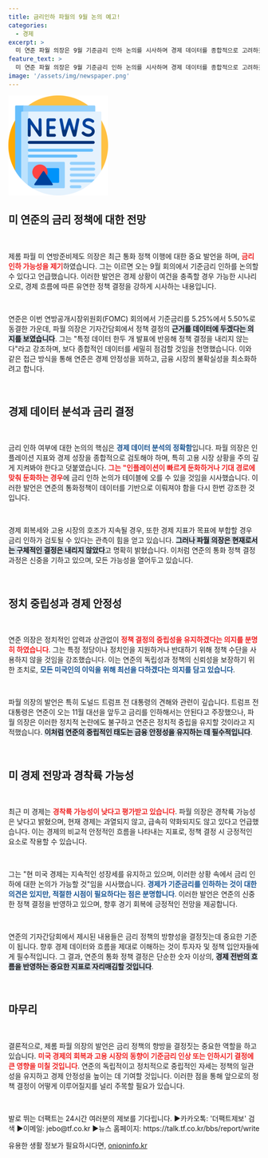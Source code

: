 ```yaml
---
title: 금리인하 파월의 9월 논의 예고!
categories:
  - 경제
excerpt: >
  미 연준 파월 의장은 9월 기준금리 인하 논의를 시사하며 경제 데이터를 종합적으로 고려하겠다고 밝혔습니다. 정치적 중립성에 대한 확고한 입장을 다지며, 미국 경제가 현재 안정세를 보이고 있다고 강조했습니다.
feature_text: >
  미 연준 파월 의장은 9월 기준금리 인하 논의를 시사하며 경제 데이터를 종합적으로 고려하겠다고 밝혔습니다. 정치적 중립성에 대한 확고한 입장을 다지며, 미국 경제가 현재 안정세를 보이고 있다고 강조했습니다.
image: '/assets/img/newspaper.png'
---
```


<p><img src="/assets/img/newspaper.png" alt="kimp 속보" /></p>

<h2 data-ke-size="size26">미 연준의 금리 정책에 대한 전망</h2>

<p data-ke-size="size16">&nbsp;</p>

<p>제롬 파월 미 연방준비제도 의장은 최근 통화 정책 이행에 대한 중요 발언을 하며, <b><span style="color: #ee2323;">금리 인하 가능성을 제기</span></b>하였습니다. 그는 이르면 오는 9월 회의에서 기준금리 인하를 논의할 수 있다고 언급했습니다. 이러한 발언은 경제 상황이 여건을 충족할 경우 가능한 시나리오로, 경제 흐름에 따른 유연한 정책 결정을 강하게 시사하는 내용입니다. </p>

<p data-ke-size="size16">&nbsp;</p>

<p>연준은 이번 연방공개시장위원회(FOMC) 회의에서 기준금리를 5.25%에서 5.50%로 동결한 가운데, 파월 의장은 기자간담회에서 정책 결정의 <b><span style="background-color: #21538527;">근거를 데이터에 두겠다는 의지를 보였습니다</span></b>. 그는 "특정 데이터 한두 개 발표에 반응해 정책 결정을 내리지 않는다"라고 강조하며, 보다 종합적인 데이터를 세밀히 점검할 것임을 천명했습니다. 이와 같은 접근 방식을 통해 연준은 경제 안정성을 꾀하고, 금융 시장의 불확실성을 최소화하려고 합니다. </p>

<p data-ke-size="size16">&nbsp;</p>

<h2 data-ke-size="size26">경제 데이터 분석과 금리 결정</h2>

<p data-ke-size="size16">&nbsp;</p>

<p>금리 인하 여부에 대한 논의의 핵심은 <b><span style="color: #1a5490;">경제 데이터 분석의 정확함</span></b>입니다. 파월 의장은 인플레이션 지표와 경제 성장을 종합적으로 검토해야 하며, 특히 고용 시장 상황을 주의 깊게 지켜봐야 한다고 덧붙였습니다. <b><span style="color: #ee2323;">그는 "인플레이션이 빠르게 둔화하거나 기대 경로에 맞춰 둔화하는 경우</span></b>에 금리 인하 논의가 테이블에 오를 수 있을 것임을 시사했습니다. 이러한 발언은 연준의 통화정책이 데이터를 기반으로 이뤄져야 함을 다시 한번 강조한 것입니다. </p>

<p data-ke-size="size16">&nbsp;</p>

<p>경제 회복세와 고용 시장의 호조가 지속될 경우, 또한 경제 지표가 목표에 부합할 경우 금리 인하가 검토될 수 있다는 관측이 힘을 얻고 있습니다. <b><span style="background-color: #21538527;">그러나 파월 의장은 현재로서는 구체적인 결정은 내리지 않았다</span></b>고 명확히 밝혔습니다. 이처럼 연준의 통화 정책 결정 과정은 신중을 기하고 있으며, 모든 가능성을 열어두고 있습니다.</p>

<p data-ke-size="size16">&nbsp;</p>

<h2 data-ke-size="size26">정치 중립성과 경제 안정성</h2>

<p data-ke-size="size16">&nbsp;</p>

<p>연준 의장은 정치적인 압력과 상관없이 <b><span style="color: #ee2323;">정책 결정의 중립성을 유지하겠다는 의지를 분명히 하였습니다</span></b>. 그는 특정 정당이나 정치인을 지원하거나 반대하기 위해 정책 수단을 사용하지 않을 것임을 강조했습니다. 이는 연준의 독립성과 정책의 신뢰성을 보장하기 위한 조치로, <b><span style="color: #1a5490;">모든 미국인의 이익을 위해 최선을 다하겠다는 의지를 담고 있습니다</span></b>. </p>

<p data-ke-size="size16">&nbsp;</p>

<p>파월 의장의 발언은 특히 도널드 트럼프 전 대통령의 견해와 관련이 깊습니다. 트럼프 전 대통령은 연준이 오는 11월 대선을 앞두고 금리를 인하해서는 안된다고 주장했으나, 파월 의장은 이러한 정치적 논란에도 불구하고 연준은 정치적 중립을 유지할 것이라고 지적했습니다. <b><span style="background-color: #21538527;">이처럼 연준의 중립적인 태도는 금융 안정성을 유지하는 데 필수적입니다</span></b>.</p>

<p data-ke-size="size16">&nbsp;</p>

<h2 data-ke-size="size26">미 경제 전망과 경착륙 가능성</h2>

<p data-ke-size="size16">&nbsp;</p>

<p>최근 미 경제는 <b><span style="color: #ee2323;">경착륙 가능성이 낮다고 평가받고 있습니다</span></b>. 파월 의장은 경착륙 가능성은 낮다고 밝혔으며, 현재 경제는 과열되지 않고, 급속히 약화되지도 않고 있다고 언급했습니다. 이는 경제의 비교적 안정적인 흐름을 나타내는 지표로, 정책 결정 시 긍정적인 요소로 작용할 수 있습니다. </p>

<p data-ke-size="size16">&nbsp;</p>

<p>그는 "현 미국 경제는 지속적인 성장세를 유지하고 있으며, 이러한 상황 속에서 금리 인하에 대한 논의가 가능할 것"임을 시사했습니다. <b><span style="color: #1a5490;">경제가 기준금리를 인하하는 것이 대한 의견은 있지만, 적절한 시점이 필요하다는 점은 분명합니다</span></b>. 이러한 발언은 연준의 신중한 정책 결정을 반영하고 있으며, 향후 경기 회복에 긍정적인 전망을 제공합니다.</p>

<p data-ke-size="size16">&nbsp;</p>

<p>연준의 기자간담회에서 제시된 내용들은 금리 정책의 방향성을 결정짓는데 중요한 기준이 됩니다. 향후 경제 데이터와 흐름을 제대로 이해하는 것이 투자자 및 정책 입안자들에게 필수적입니다. 그 결과, 연준의 통화 정책 결정은 단순한 숫자 이상의, <b><span style="background-color: #21538527;">경제 전반의 흐름을 반영하는 중요한 지표로 자리매김할 것입니다</span></b>.</p>

<p data-ke-size="size16">&nbsp;</p>

<h2 data-ke-size="size26">마무리</h2>

<p data-ke-size="size16">&nbsp;</p>

<p>결론적으로, 제롬 파월 의장의 발언은 금리 정책의 향방을 결정짓는 중요한 역할을 하고 있습니다. <b><span style="color: #ee2323;">미국 경제의 회복과 고용 시장의 동향이 기준금리 인상 또는 인하시기 결정에 큰 영향을 미칠 것입니다</span></b>. 연준의 독립적이고 정치적으로 중립적인 자세는 정책의 일관성을 유지하고 경제 안정성을 높이는 데 기여할 것입니다. 이러한 점을 통해 앞으로의 정책 결정이 어떻게 이루어질지를 널리 주목할 필요가 있습니다.</p>

<p data-ke-size="size16">&nbsp;</p>

<p>발로 뛰는 더팩트는 24시간 여러분의 제보를 기다립니다. ▶카카오톡: '더팩트제보' 검색 ▶이메일: jebo@tf.co.kr ▶뉴스 홈페이지: https://talk.tf.co.kr/bbs/report/write</p>
유용한 생활 정보가 필요하시다면, <a href="https://onioninfo.kr" rel="dofollow">onioninfo.kr</a>


